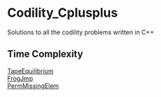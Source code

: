 # Codility_Cplusplus
Solutions to all the codility problems written in C++

**Time Complexity**  
-------------------
[TapeEquilibrium](TapeEquilibrium)  
[FrogJmp](FrogJmp)  
[PermMissingElem](PermMissingElem)
